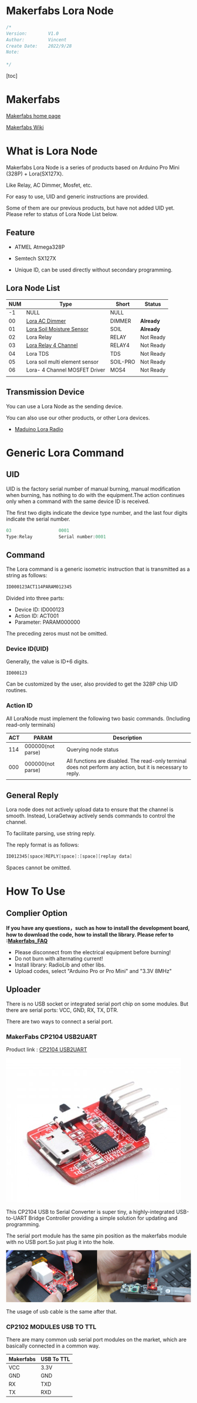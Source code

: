 # Makerfabs Lora Node



```c++
/*
Version:		V1.0
Author:			Vincent
Create Date:	2022/9/28
Note:
	
*/
```

[toc]

# Makerfabs

[Makerfabs home page](https://www.makerfabs.com/)

[Makerfabs Wiki](https://makerfabs.com/wiki/index.php?title=Main_Page)



# What is Lora Node

Makerfabs Lora Node is a series of products based on Arduino Pro Mini (328P) + Lora(SX127X). 

Like Relay, AC Dimmer, Mosfet, etc.

For easy to use, UID and generic instructions are provided.

Some of them are our previous products, but have not added UID yet. Please refer to status of Lora Node List below.

## Feature

- ATMEL Atmega328P
- Semtech SX127X

- Unique ID, can be used directly without secondary programming.

## Lora Node List

| NUM  | Type                                                         | Short    | Status      |
| ---- | ------------------------------------------------------------ | -------- | ----------- |
| -1   | NULL                                                         | NULL     |             |
| 00   | [Lora AC Dimmer](https://github.com/Makerfabs/Makerfabs-Lora-AC-Dimmer) | DIMMER   | **Already** |
| 01   | [Lora Soil Moisture Sensor](https://github.com/Makerfabs/Lora-Soil-Moisture-Sensor/tree/master/V3) | SOIL     | **Already** |
| 02   | Lora Relay                                                   | RELAY    | Not Ready   |
| 03   | [Lora Relay 4 Channel](03RELAY4/readme.md)                 | RELAY4   | Not Ready   |
| 04   | Lora TDS                                                     | TDS      | Not Ready   |
| 05   | Lora soil multi element sensor                               | SOIL-PRO | Not Ready   |
| 06   | Lora- 4 Channel MOSFET Driver                                | MOS4     | Not Ready   |
|      |                                                              |          |             |

## Transmission Device

You can use a Lora Node as the sending device.

You can also use our other products, or other Lora devices.

- [Maduino Lora Radio](https://www.makerfabs.com/wiki/index.php?title=Maduino_Lora_Radio_(433M/868M))



# Generic Lora Command

## UID

UID is the factory serial number of manual burning, manual modification when burning, has nothing to do with the equipment.The action continues only when a command with the same device ID is received.

The first two digits indicate the device type number, and the last four digits indicate the serial number.

```c
03					0001
Type:Relay			Serial number:0001
```



## Command

The Lora command is a generic isometric instruction that is transmitted as a string as follows:

```c
ID000123ACT114PARAM012345
```

Divided into three parts:

- Device ID: ID000123
- Action ID: ACT001
- Parameter: PARAM000000

The preceding zeros must not be omitted.

### Device ID(UID)

Generally, the value is ID+6 digits.

```
ID000123
```

Can be customized by the user, also provided to get the 328P chip UID routines.

### Action ID

All LoraNode must implement the following two basic commands. (Including read-only terminals)

| ACT  | PARAM             | Description                                                  |
| ---- | ----------------- | ------------------------------------------------------------ |
| 114  | 000000(not parse) | Querying node status                                         |
| 000  | 000000(not parse) | All functions are disabled. The read-only terminal does not perform any action, but it is necessary to reply. |
|      |                   |                                                              |

 

## General Reply

Lora node does not actively upload data to ensure that the channel is smooth. Instead, LoraGetway actively sends commands to control the channel.

To facilitate parsing, use string reply.



The reply format is as follows:

```c
ID012345[space]REPLY[space]:[space][replay data]
```

Spaces cannot be omitted.



# How To Use

## Complier Option

**If you have any questions，such as how to install the development board, how to download the code, how to install the library. Please refer to :[Makerfabs_FAQ](https://github.com/Makerfabs/Makerfabs_FAQ)**

- Please disconnect from the electrical equipment before burning!
- Do not burn with alternating current!
- Install library: RadioLib and other libs.
- Upload codes, select "Arduino Pro or Pro Mini" and "3.3V 8MHz"



## Uploader

There is no USB socket or integrated serial port chip on some modules. But there are serial ports: VCC, GND, RX, TX, DTR. 

There are two ways to connect a serial port.



### MakerFabs CP2104 USB2UART

Product link : [CP2104 USB2UART](https://www.makerfabs.com/cp2104-usb-to-serial-converter.html)

![cp2104](md_pic/cp2104.png)

This CP2104 USB to Serial Converter is super tiny, a highly-integrated USB-to-UART Bridge Controller providing a simple solution for updating and programming.

The serial port module has the same pin position as the makerfabs module with no USB port.So just plug it into the hole.

![cp2104](md_pic/cp2104-2.png)

The usage of usb cable is the same after that.

### CP2102 MODULES USB TO TTL

There are many common usb serial port modules on the market, which are basically connected in a common way.

| Makerfabs | USB To TTL |
| --------- | ---------- |
| VCC       | 3.3V       |
| GND       | GND        |
| RX        | TXD        |
| TX        | RXD        |




